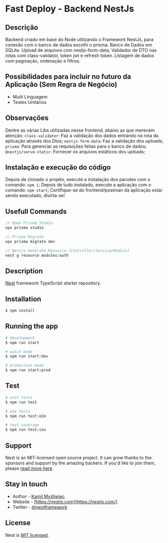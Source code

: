 # Fast Deploy - Backend NestJs

## Descrição
Backend criado em base do Node utilizando o Framework NestJs, para conexão com o banco de dados escolhi o prisma. Banco de Dados em SQLite. Upload de arquivos com nestjs-form-data, Validador de DTO nas rotas com class-validator, token jwt e refresh token. Listagem de dados com paginação, ordenação e filtros.

## Possibilidades para incluir no futuro da Aplicação (Sem Regra de Negócio)
* Multi Linguagem
* Testes Unitários

## Observações
Dentre as várias Libs utilizadas nesse frontend, abaixo as que merecem atenção:
`class-validator`: Faz a validação dos dados entrando na rota da aplicação através dos Dtos;
`nestjs-form-data`: Faz a validação dos uploads;
`prisma`: Para gerenciar as requisições feitas para o banco de dados;
`@nestjs/serve-static`: Fornecer os arquivos estáticos dos uploads;

## Instalação e execução do código
Depois de clonado o projeto, execute a instalação dos pacotes com o comando:
`npm i`;
Depois de tudo instalado, execute a aplicação com o comando:
`npm start`;
Certifique-se do frontend/postman da aplicação estar sendo executado, divirta-se!


## Usefull Commands

```js
// Open Prisma Studio
npx prisma studio

// Prisma Migrate
npx prisma migrate dev

// Nestjs Generate Resource (Controller/Service/Module)
nest g resource modules/auth
```

## Description

[Nest](https://github.com/nestjs/nest) framework TypeScript starter repository.

## Installation

```bash
$ npm install
```

## Running the app

```bash
# development
$ npm run start

# watch mode
$ npm run start:dev

# production mode
$ npm run start:prod
```

## Test

```bash
# unit tests
$ npm run test

# e2e tests
$ npm run test:e2e

# test coverage
$ npm run test:cov
```

## Support

Nest is an MIT-licensed open source project. It can grow thanks to the sponsors and support by the amazing backers. If you'd like to join them, please [read more here](https://docs.nestjs.com/support).

## Stay in touch

- Author - [Kamil Myśliwiec](https://kamilmysliwiec.com)
- Website - [https://nestjs.com](https://nestjs.com/)
- Twitter - [@nestframework](https://twitter.com/nestframework)

## License

Nest is [MIT licensed](LICENSE).
